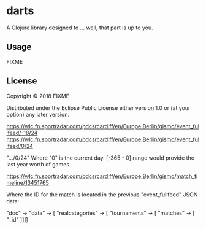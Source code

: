 # darts

A Clojure library designed to ... well, that part is up to you.

## Usage

FIXME

## License

Copyright © 2018 FIXME

Distributed under the Eclipse Public License either version 1.0 or (at
your option) any later version.



https://wlc.fn.sportradar.com/pdcsrcardiff/en/Europe:Berlin/gismo/event_fullfeed/-18/24
https://wlc.fn.sportradar.com/pdcsrcardiff/en/Europe:Berlin/gismo/event_fullfeed/0/24

".../0/24" Where "0" is the current day.
[-365 - 0] range would provide the last year worth of games


https://wlc.fn.sportradar.com/pdcsrcardiff/en/Europe:Berlin/gismo/match_timeline/13451765

Where the ID for the match is located in the previous "event_fullfeed" JSON data:

"doc" -> "data" -> [ "realcategories" -> [ "tournaments" -> [ "matches" -> [ "_id" ]]]]

